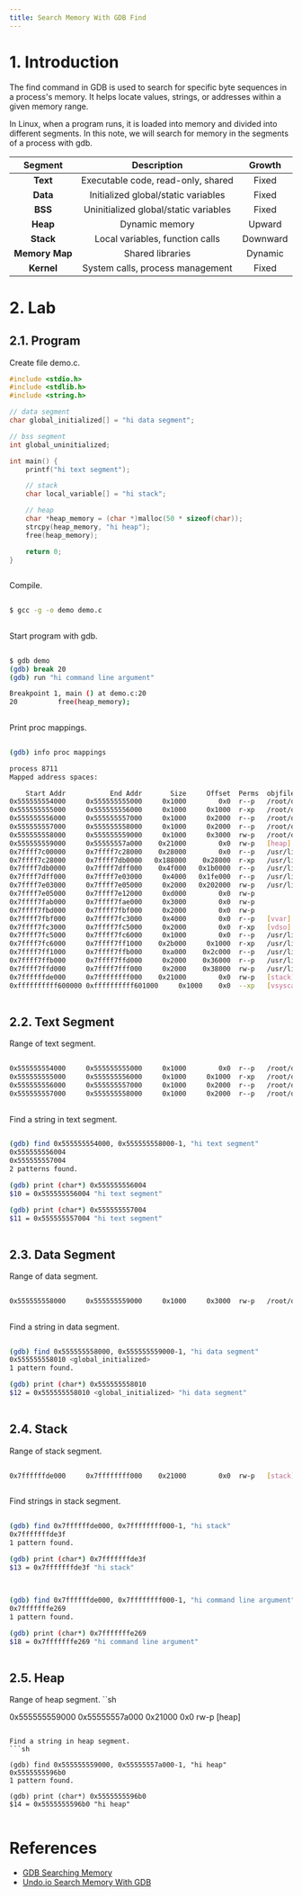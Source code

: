 ```yaml
---
title: Search Memory With GDB Find
---
```


# 1. Introduction
The find command in GDB is used to search for specific byte sequences in a process's memory. It helps locate values, strings, or addresses within a given memory range.  
  
In Linux, when a program runs, it is loaded into memory and divided into different segments. In this note, we will search for memory in the segments of a process with gdb. 

| **Segment**   | **Description**                 | **Growth**  |
|:------------:|:--------------------------------:|:----------:|
| **Text** | Executable code, read-only, shared | Fixed      |
| **Data** | Initialized global/static variables | Fixed      |
| **BSS**  | Uninitialized global/static variables | Fixed      |
| **Heap**     | Dynamic memory | Upward     |
| **Stack**    | Local variables, function calls | Downward   |
| **Memory Map** | Shared libraries | Dynamic    |
| **Kernel**   | System calls, process management | Fixed      |


# 2. Lab

## 2.1. Program
Create file demo.c.
```c++
#include <stdio.h>
#include <stdlib.h>
#include <string.h>

// data segment
char global_initialized[] = "hi data segment";

// bss segment
int global_uninitialized;

int main() {
    printf("hi text segment");

    // stack
    char local_variable[] = "hi stack";

    // heap
    char *heap_memory = (char *)malloc(50 * sizeof(char));    
    strcpy(heap_memory, "hi heap");    
    free(heap_memory);

    return 0;
}
  
```

Compile.
```sh
  
$ gcc -g -o demo demo.c
  
```

Start program with gdb.
```sh
  
$ gdb demo
(gdb) break 20
(gdb) run "hi command line argument"

Breakpoint 1, main () at demo.c:20
20          free(heap_memory);
  
```

Print proc mappings.
```sh
  
(gdb) info proc mappings

process 8711
Mapped address spaces:

    Start Addr           End Addr       Size     Offset  Perms  objfile
0x555555554000     0x555555555000     0x1000        0x0  r--p   /root/demo/demo
0x555555555000     0x555555556000     0x1000     0x1000  r-xp   /root/demo/demo
0x555555556000     0x555555557000     0x1000     0x2000  r--p   /root/demo/demo
0x555555557000     0x555555558000     0x1000     0x2000  r--p   /root/demo/demo
0x555555558000     0x555555559000     0x1000     0x3000  rw-p   /root/demo/demo
0x555555559000     0x55555557a000    0x21000        0x0  rw-p   [heap]
0x7ffff7c00000     0x7ffff7c28000    0x28000        0x0  r--p   /usr/lib/x86_64-linux-gnu/libc.so.6
0x7ffff7c28000     0x7ffff7db0000   0x188000    0x28000  r-xp   /usr/lib/x86_64-linux-gnu/libc.so.6
0x7ffff7db0000     0x7ffff7dff000    0x4f000   0x1b0000  r--p   /usr/lib/x86_64-linux-gnu/libc.so.6
0x7ffff7dff000     0x7ffff7e03000     0x4000   0x1fe000  r--p   /usr/lib/x86_64-linux-gnu/libc.so.6
0x7ffff7e03000     0x7ffff7e05000     0x2000   0x202000  rw-p   /usr/lib/x86_64-linux-gnu/libc.so.6
0x7ffff7e05000     0x7ffff7e12000     0xd000        0x0  rw-p   
0x7ffff7fab000     0x7ffff7fae000     0x3000        0x0  rw-p   
0x7ffff7fbd000     0x7ffff7fbf000     0x2000        0x0  rw-p   
0x7ffff7fbf000     0x7ffff7fc3000     0x4000        0x0  r--p   [vvar]
0x7ffff7fc3000     0x7ffff7fc5000     0x2000        0x0  r-xp   [vdso]
0x7ffff7fc5000     0x7ffff7fc6000     0x1000        0x0  r--p   /usr/lib/x86_64-linux-gnu/ld-linux-x86-64.so.2
0x7ffff7fc6000     0x7ffff7ff1000    0x2b000     0x1000  r-xp   /usr/lib/x86_64-linux-gnu/ld-linux-x86-64.so.2
0x7ffff7ff1000     0x7ffff7ffb000     0xa000    0x2c000  r--p   /usr/lib/x86_64-linux-gnu/ld-linux-x86-64.so.2
0x7ffff7ffb000     0x7ffff7ffd000     0x2000    0x36000  r--p   /usr/lib/x86_64-linux-gnu/ld-linux-x86-64.so.2
0x7ffff7ffd000     0x7ffff7fff000     0x2000    0x38000  rw-p   /usr/lib/x86_64-linux-gnu/ld-linux-x86-64.so.2
0x7ffffffde000     0x7ffffffff000    0x21000        0x0  rw-p   [stack]
0xffffffffff600000 0xffffffffff601000     0x1000    0x0  --xp   [vsyscall]
  
```

## 2.2. Text Segment
Range of text segment.
```sh
  
0x555555554000     0x555555555000     0x1000        0x0  r--p   /root/demo/demo
0x555555555000     0x555555556000     0x1000     0x1000  r-xp   /root/demo/demo
0x555555556000     0x555555557000     0x1000     0x2000  r--p   /root/demo/demo
0x555555557000     0x555555558000     0x1000     0x2000  r--p   /root/demo/demo
  
```

Find a string in text segment.
```sh
  
(gdb) find 0x555555554000, 0x555555558000-1, "hi text segment"
0x555555556004
0x555555557004
2 patterns found.

(gdb) print (char*) 0x555555556004
$10 = 0x555555556004 "hi text segment"

(gdb) print (char*) 0x555555557004
$11 = 0x555555557004 "hi text segment"
  
```

## 2.3. Data Segment
Range of data segment.
```sh
  
0x555555558000     0x555555559000     0x1000     0x3000  rw-p   /root/demo/demo
  
```

Find a string in data segment.
```sh
  
(gdb) find 0x555555558000, 0x555555559000-1, "hi data segment"
0x555555558010 <global_initialized>
1 pattern found.

(gdb) print (char*) 0x555555558010
$12 = 0x555555558010 <global_initialized> "hi data segment"
  
```

## 2.4. Stack
Range of stack segment.
```sh
  
0x7ffffffde000     0x7ffffffff000    0x21000        0x0  rw-p   [stack]
  
```

Find strings in stack segment.
```sh
  
(gdb) find 0x7ffffffde000, 0x7ffffffff000-1, "hi stack"
0x7fffffffde3f
1 pattern found.

(gdb) print (char*) 0x7fffffffde3f
$13 = 0x7fffffffde3f "hi stack"
  
```

```sh
  
(gdb) find 0x7ffffffde000, 0x7ffffffff000-1, "hi command line argument"
0x7fffffffe269
1 pattern found.

(gdb) print (char*) 0x7fffffffe269
$18 = 0x7fffffffe269 "hi command line argument"
  
```

## 2.5. Heap
Range of heap segment.
``sh
  
0x555555559000     0x55555557a000    0x21000        0x0  rw-p   [heap]
  
```

Find a string in heap segment.
```sh
  
(gdb) find 0x555555559000, 0x55555557a000-1, "hi heap"
0x5555555596b0
1 pattern found.

(gdb) print (char*) 0x5555555596b0
$14 = 0x5555555596b0 "hi heap"
  
```


# References
- [GDB Searching Memory](https://sourceware.org/gdb/current/onlinedocs/gdb.html/Searching-Memory.html)
- [Undo.io Search Memory With GDB](https://undo.io/resources/gdb-watchpoint/how-search-byte-sequence-memory-gdb-command-find)
